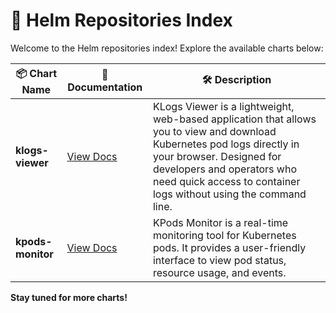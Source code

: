# 🚀 Helm Repositories Index

Welcome to the Helm repositories index! Explore the available charts below:

| 📦 Chart Name    | 📖 Documentation                                   | 🛠️ Description                |
|------------------|---------------------------------------------------|-------------------------------|
| **klogs-viewer** | [View Docs](./charts/klogs-viewer/README.md)      | KLogs Viewer is a lightweight, web-based application that allows you to view and download Kubernetes pod logs directly in your browser. Designed for developers and operators who need quick access to container logs without using the command line. |
| **kpods-monitor** | [View Docs](./charts/kpods-monitor/README.md)     | KPods Monitor is a real-time monitoring tool for Kubernetes pods. It provides a user-friendly interface to view pod status, resource usage, and events. |


**Stay tuned for more charts!**
